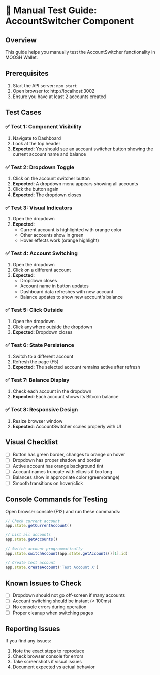 # 🧪 Manual Test Guide: AccountSwitcher Component

## Overview
This guide helps you manually test the AccountSwitcher functionality in MOOSH Wallet.

## Prerequisites
1. Start the API server: `npm start`
2. Open browser to: http://localhost:3002
3. Ensure you have at least 2 accounts created

## Test Cases

### ✅ Test 1: Component Visibility
1. Navigate to Dashboard
2. Look at the top header
3. **Expected**: You should see an account switcher button showing the current account name and balance

### ✅ Test 2: Dropdown Toggle
1. Click on the account switcher button
2. **Expected**: A dropdown menu appears showing all accounts
3. Click the button again
4. **Expected**: The dropdown closes

### ✅ Test 3: Visual Indicators
1. Open the dropdown
2. **Expected**: 
   - Current account is highlighted with orange color
   - Other accounts show in green
   - Hover effects work (orange highlight)

### ✅ Test 4: Account Switching
1. Open the dropdown
2. Click on a different account
3. **Expected**:
   - Dropdown closes
   - Account name in button updates
   - Dashboard data refreshes with new account
   - Balance updates to show new account's balance

### ✅ Test 5: Click Outside
1. Open the dropdown
2. Click anywhere outside the dropdown
3. **Expected**: Dropdown closes

### ✅ Test 6: State Persistence
1. Switch to a different account
2. Refresh the page (F5)
3. **Expected**: The selected account remains active after refresh

### ✅ Test 7: Balance Display
1. Check each account in the dropdown
2. **Expected**: Each account shows its Bitcoin balance

### ✅ Test 8: Responsive Design
1. Resize browser window
2. **Expected**: AccountSwitcher scales properly with UI

## Visual Checklist

- [ ] Button has green border, changes to orange on hover
- [ ] Dropdown has proper shadow and border
- [ ] Active account has orange background tint
- [ ] Account names truncate with ellipsis if too long
- [ ] Balances show in appropriate color (green/orange)
- [ ] Smooth transitions on hover/click

## Console Commands for Testing

Open browser console (F12) and run these commands:

```javascript
// Check current account
app.state.getCurrentAccount()

// List all accounts
app.state.getAccounts()

// Switch account programmatically
app.state.switchAccount(app.state.getAccounts()[1].id)

// Create test account
app.state.createAccount('Test Account X')
```

## Known Issues to Check
- [ ] Dropdown should not go off-screen if many accounts
- [ ] Account switching should be instant (< 100ms)
- [ ] No console errors during operation
- [ ] Proper cleanup when switching pages

## Reporting Issues
If you find any issues:
1. Note the exact steps to reproduce
2. Check browser console for errors
3. Take screenshots if visual issues
4. Document expected vs actual behavior